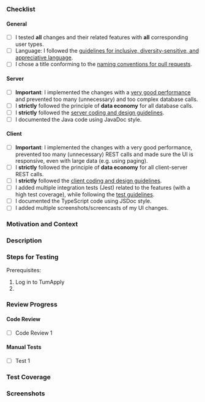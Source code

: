 <!-- Thanks for contributing to TumApply! Before you submit your pull request, please make sure to check all tasks by putting an x in the [ ] (don't: [x ], [ x], do: [x]). Remove not applicable tasks and do not leave them unchecked -->
<!-- If your pull request is not ready for review yet, create a draft pull request! -->

### Checklist

#### General

<!-- Remove tasks that are not applicable for your PR. Please only put the PR into ready for review, if all relevant tasks are checked! -->
<!-- You only need to choose one of the first two check items: Generally, test on the test servers. -->
<!-- If it's only a small change, testing it locally is acceptable, and you may remove the first checkmark. If you are unsure, please test on the test servers. -->

- [ ] I tested **all** changes and their related features with **all** corresponding user types.
- [ ] Language: I followed the [guidelines for inclusive, diversity-sensitive, and appreciative language](https://docs.artemis.cit.tum.de/dev/guidelines/language-guidelines/).
- [ ] I chose a title conforming to the [naming conventions for pull requests](https://confluence.aet.cit.tum.de/spaces/AP/pages/256311714/PR+Guidelines).

#### Server

- [ ] **Important**: I implemented the changes with a [very good performance](https://confluence.aet.cit.tum.de/spaces/AP/pages/256311718/Performance+Guidelines) and prevented too many (unnecessary) and too complex database calls.
- [ ] I **strictly** followed the principle of **data economy** for all database calls.
- [ ] I **strictly** followed the [server coding and design guidelines](https://confluence.aet.cit.tum.de/spaces/AP/pages/256311877/Server+Guidelines).
- [ ] I documented the Java code using JavaDoc style.

#### Client

- [ ] **Important**: I implemented the changes with a very good performance, prevented too many (unnecessary) REST calls and made sure the UI is responsive, even with large data (e.g. using paging).
- [ ] I **strictly** followed the principle of **data economy** for all client-server REST calls.
- [ ] I **strictly** followed the [client coding and design guidelines](https://confluence.aet.cit.tum.de/spaces/AP/pages/256311716/Client+Guidelines).
- [ ] I added multiple integration tests (Jest) related to the features (with a high test coverage), while following the [test guidelines](https://confluence.aet.cit.tum.de/spaces/AP/pages/256311925/Client+Test+Guidelines).
- [ ] I documented the TypeScript code using JSDoc style.
- [ ] I added multiple screenshots/screencasts of my UI changes.

### Motivation and Context

<!-- Why is this change required? What problem does it solve? -->
<!-- If it fixes an open issue, please link to the issue here. -->

### Description

<!-- Describe your changes in detail -->

### Steps for Testing

<!-- Please describe in detail how reviewers can test your changes. Make sure to take all related features and views into account! Below is an example that you can refine. -->

Prerequisites:

1. Log in to TumApply
2.

### Review Progress

<!-- Each PR should be reviewed by at least one other developers. The code, the functionality (= manual test). -->
<!-- The reviewer or author check the following boxes depending on what was reviewed or tested. All boxes should be checked before merge. -->
<!-- You can add additional checkboxes if it makes sense to only review parts of the code or functionality. -->
<!-- When changes are pushed, uncheck the affected boxes. (Not all changes require full re-reviews.) -->

#### Code Review

- [ ] Code Review 1

#### Manual Tests

- [ ] Test 1

### Test Coverage

<!-- Please add the test coverages for all changed files modified in this PR here. -->
<!-- You can execute the tests locally (see build.gradle and package.json) or look into the corresponding artefacts. -->
<!-- The line coverage must be above 90% for changes files, and you must use extensive and useful assertions for server tests and expect statements for client tests. -->
<!-- Note: Confirm in the last column that you have implemented extensive assertions for server tests and expect statements for client tests. -->
<!--       Remove rows with only trivial changes from the table. -->
<!--
| Class/File | Line Coverage | Confirmation (assert/expect) |
|------------|--------------:|-----------------------------:|
| ExerciseService.java | 85% | ✅                           |
| programming-exercise.component.ts | 95% | ✅              |
-->

### Screenshots

<!-- Add screenshots to demonstrate the changes in the UI. Remove the section if you did not change the UI. -->
<!-- Create a GIF file from a screen recording in a docker container https://toub.es/2017/09/11/high-quality-gif-with-ffmpeg-and-docker/ -->
